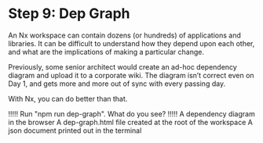 # Step 9: Dep Graph

An Nx workspace can contain dozens (or hundreds) of applications and libraries. It can be difficult to understand how they depend upon each other, and what are the implications of making a particular change.

Previously, some senior architect would create an ad-hoc dependency diagram and upload it to a corporate wiki. The diagram isn’t correct even on Day 1, and gets more and more out of sync with every passing day.

With Nx, you can do better than that.

!!!!!
Run "npm run dep-graph". What do you see?
!!!!!
A dependency diagram in the browser
A dep-graph.html file created at the root of the workspace
A json document printed out in the terminal
